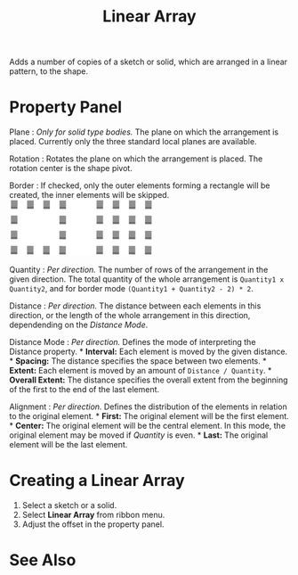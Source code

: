 ﻿---
uid: c867c6ad-f4ce-432b-a097-99596e31fea1
title: Linear Array
---
Adds a number of copies of a sketch or solid, which are arranged in a linear pattern, to the shape.

# Property Panel
Plane
:   _Only for solid type bodies._
    The plane on which the arrangement is placed. Currently only the three standard local planes are available.

Rotation
:   Rotates the plane on which the arrangement is placed. The rotation center is the shape pivot.

Border
:   If checked, only the outer elements forming a rectangle will be created, the inner elements will be skipped.
    ![Border Mode _Checked_ and _Unchecked_](LinearArrayBorderMode.png)

Quantity
:   _Per direction._
    The number of rows of the arrangement in the given direction. The total quantity of the whole arrangement is `Quantity1 x Quantity2`, and for border mode `(Quantity1 + Quantity2 - 2) * 2`.

Distance
:	_Per direction._
    The distance between each elements in this direction, or the length of the whole arrangement in this direction, dependending on the _Distance Mode_.

Distance Mode
:   _Per direction._
    Defines the mode of interpreting the <ui>Distance</ui> property.
    * __Interval:__ Each element is moved by the given distance.
	* __Spacing:__ The distance specifies the space between two elements.
	* __Extent:__ Each element is moved by an amount of `Distance / Quantity`.
	* __Overall Extent:__ The distance specifies the overall extent from the beginning of the first to the end of the last element.

Alignment
:   _Per direction._
    Defines the distribution of the elements in relation to the original element.
	* __First:__ The original element will be the first element.
	* __Center:__ The original element will be the central element. In this mode, the original element may be moved if _Quantity_ is even.
	* __Last:__ The original element will be the last element.

# Creating a Linear Array
1. Select a sketch or a solid.
2. Select __Linear Array__ from ribbon menu.
3. Adjust the offset in the property panel.

# See Also
[](xref:07407809-3236-4469-ad99-526aab13b6e7)
